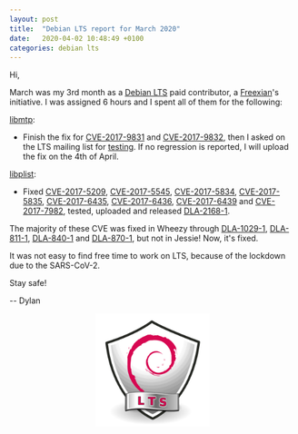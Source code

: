 ```yaml
---
layout: post
title:  "Debian LTS report for March 2020"
date:   2020-04-02 10:48:49 +0100
categories: debian lts
---
```


Hi,

March was my 3rd month as a [Debian LTS](https://wiki.debian.org/LTS) paid contributor,
a [Freexian](https://www.freexian.com/services/debian-lts.html)'s initiative.
I was assigned 6 hours and I spent all of them for the following:

[libmtp](https://tracker.debian.org/pkg/libmtp):
* Finish the fix for [CVE-2017-9831](https://security-tracker.debian.org/tracker/CVE-2017-9831) and
  [CVE-2017-9832](https://security-tracker.debian.org/tracker/CVE-2017-9832), then I asked on the
  LTS mailing list for [testing](https://lists.debian.org/debian-lts/2020/03/msg00100.html).
  If no regression is reported, I will upload the fix on the 4th of April.

[libplist](https://tracker.debian.org/pkg/libplist):
* Fixed [CVE-2017-5209](https://security-tracker.debian.org/tracker/CVE-2017-5209), 
        [CVE-2017-5545](https://security-tracker.debian.org/tracker/CVE-2017-5545), 
        [CVE-2017-5834](https://security-tracker.debian.org/tracker/CVE-2017-5834), 
        [CVE-2017-5835](https://security-tracker.debian.org/tracker/CVE-2017-5835), 
        [CVE-2017-6435](https://security-tracker.debian.org/tracker/CVE-2017-6435), 
        [CVE-2017-6436](https://security-tracker.debian.org/tracker/CVE-2017-6436), 
        [CVE-2017-6439](https://security-tracker.debian.org/tracker/CVE-2017-6439) and
        [CVE-2017-7982](https://security-tracker.debian.org/tracker/CVE-2017-7982),
        tested, uploaded and released [DLA-2168-1](https://www.debian.org/lts/security/2020/dla-2168).

The majority of these CVE was fixed in Wheezy through [DLA-1029-1](https://www.debian.org/lts/security/2017/dla-1029),
 [DLA-811-1](https://www.debian.org/lts/security/2017/dla-811),
 [DLA-840-1](https://www.debian.org/lts/security/2017/dla-840) and
 [DLA-870-1](https://www.debian.org/lts/security/2017/dla-870),
 but not in Jessie! Now, it's fixed.

It was not easy to find free time to work on LTS, because of the lockdown due to the SARS-CoV-2.

Stay safe!

--
Dylan

<div style="text-align: center"><img src="/assets/images/Debian_LTS-2.png" width="200" /></div>
